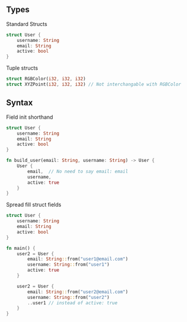 ## Types
Standard Structs
```rust
struct User {
	username: String
	email: String
	active: bool
}
```

Tuple structs
```rust
struct RGBColor(i32, i32, i32)
struct XYZPoint(i32, i32, i32) // Not interchangable with RGBColor
```
## Syntax
Field init shorthand
```rust
struct User {
	username: String
	email: String
	active: bool
}

fn build_user(email: String, username: String) -> User {
	User {
		email,  // No need to say email: email
		username,
		active: true
	}
}
```

Spread fill struct fields
```rust
struct User {
	username: String
	email: String
	active: bool
}

fn main() {
	user2 = User {
		email: String::from("user1@email.com")
		username: String::from("user1")
		active: true
	}

	user2 = User {
		email: String::from("user2@email.com")
		username: String::from("user2")
		..user1 // instead of active: true
	}
}
```